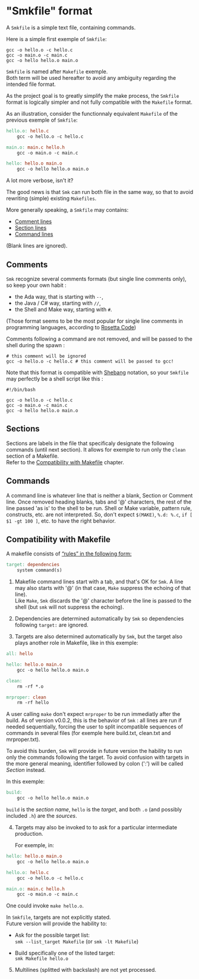 "Smkfile" format
================

A `Smkfile` is a simple text file, containing commands.

Here is a simple first exemple of `Smkfile`:  

```
gcc -o hello.o -c hello.c
gcc -o main.o -c main.c
gcc -o hello hello.o main.o
```

`Smkfile` is named after `Makefile` exemple.  
Both term will be used hereafter to avoid any ambiguity regarding the intended file format. 

As the project goal is to greatly simplify the make process, the `Smkfile` format is logically simpler and not fully compatible with the `Makefile` format.

As an illustration, consider the functionnaly equivalent `Makefile` of the previous exemple of `Smkfile`:  

```Makefile
hello.o: hello.c
	gcc -o hello.o -c hello.c

main.o: main.c hello.h
	gcc -o main.o -c main.c

hello: hello.o main.o
	gcc -o hello hello.o main.o
```

A lot more verbose, isn't it?  

The good news is that `Smk` can run both file in the same way, so that to avoid rewriting (simple) existing `Makefiles`.

More generally speaking, a `Smkfile` may contains:  

- [Comment lines](#comments)
- [Section lines](#sections)
- [Command lines](#commands)

(Blank lines are ignored).

Comments
--------

`Smk` recognize several comments formats (but single line comments only), so keep your own habit :

- the Ada way, that is starting with `--`, 
- the Java / C# way, starting with `//`, 
- the Shell and Make way, starting with `#`.

(Those format seems to be the most popular for single line comments in programming languages, according to [Rosetta Code](https://rosettacode.org/wiki/Comments))

Comments following a command are not removed, and will be passed to the shell during the spawn :
```
# this comment will be ignored 
gcc -o hello.o -c hello.c # this comment will be passed to gcc!
```

Note that this format is compatible with [Shebang](https://en.wikipedia.org/wiki/Shebang_%28Unix%29) notation, so your `Smkfile` may perfectly be a shell script like this :
```
#!/bin/bash

gcc -o hello.o -c hello.c
gcc -o main.o -c main.c
gcc -o hello hello.o main.o
```


Sections
--------

Sections are labels in the file that specificaly designate the following commands (until next section). It allows for exemple to run only the `clean` section of a Makefile.  
Refer to the [Compatibility with Makefile](#compatibility-with-makefile) chapter.


Commands
--------

A command line is whatever line that is neither a blank, Section or Comment line. Once removed heading blanks, tabs and '@' characters, the rest of the line passed 'as is' to the shell to be run.
Shell or Make variable, pattern rule, constructs, etc. are not interpreted. So, don't expect `$(MAKE)`, `%.d: %.c`, `if [ $1 -gt 100 ]`, etc. to have the right behavior.

Compatibility with Makefile
---------------------------

A makefile consists of [“rules” in the following form:](https://en.wikipedia.org/wiki/Makefile#rules)

```Makefile
target: dependencies
    system command(s)
```

1. Makefile command lines start with a tab, and that's OK for `Smk`.
A line may also starts with '@' (in that case, `Make` suppress the echoing of that line).  
Like `Make`, `Smk` discards the '@' character before the line is passed to the shell (but `smk` will not suppress the echoing).

2. Dependencies are determined automatically by `Smk` so dependencies following `target:` are ignored. 

3. Targets are also determined automatically by `Smk`, but the target also plays another role in Makefile, like in this exemple:  

```Makefile
all: hello

hello: hello.o main.o
    gcc -o hello hello.o main.o

clean:
    rm -rf *.o

mrproper: clean
    rm -rf hello
```  

A user calling `make` don't expect `mrproper` to be run immediatly after the build. As of version v0.0.2, this is the behavior of `Smk` : all lines are run if needed sequentially, forcing the user to split incompatible sequences of commands in several files (for exemple here build.txt, clean.txt and mrproper.txt).
   
To avoid this burden, `Smk` will provide in future version the hability to run only the commands following the target. To avoid confusion with targets in the more general meaning, identifier followed by colon (':') will be called *Section* instead.
   
In this exemple:  
   
```Makefile
build: 
    gcc -o hello hello.o main.o
```

`build` is the *section name*, `hello` is the *target*, and both `.o` (and possibly included `.h`) are the *sources*.

4. Targets may also be invoked to to ask for a particular intermediate production.  
   
   For exemple, in:  

```Makefile
hello: hello.o main.o
    gcc -o hello hello.o main.o

hello.o: hello.c
    gcc -o hello.o -c hello.c

main.o: main.c hello.h
    gcc -o main.o -c main.c
```  

One could invoke `make hello.o`.

In `Smkfile`, targets are not explicitly stated.  
Future version will provide the hability to:  

- Ask for the possible target list:  
   `smk --list_target Makefile` (or `smk -lt Makefile`)

- Build specifically one of the listed target:  
   `smk Makefile hello.o`


5. Multilines (splitted with backslash) are not yet processed.




